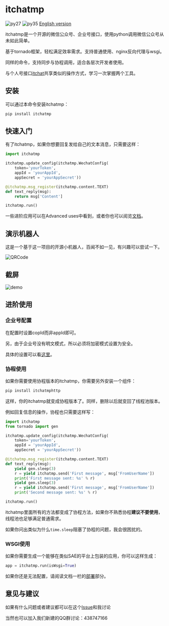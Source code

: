 # itchatmp

![py27][py27] ![py35][py35] [English version][english-version]

itchatmp是一个开源的微信公众号、企业号接口，使用python调用微信公众号从未如此简单。

基于tornado框架，轻松满足效率需求。支持普通使用、nginx反向代理与wsgi。

同样的命令，支持同步与协程调用，适合各层次开发者使用。

与个人号接口[itchat][itchat]共享类似的操作方式，学习一次掌握两个工具。

## 安装

可以通过本命令安装itchatmp：

```python
pip install itchatmp
```

## 快速入门

有了itchatmp，如果你想要回复发给自己的文本消息，只需要这样：

```python
import itchatmp

itchatmp.update_config(itchatmp.WechatConfig(
    token='yourToken',
    appId = 'yourAppId',
    appSecret = 'yourAppSecret'))

@itchatmp.msg_register(itchatmp.content.TEXT)
def text_reply(msg):
    return msg['Content']

itchatmp.run()
```

一些进阶应用可以在Advanced uses中看到，或者你也可以阅览[文档][document]。

## 演示机器人

这是一个基于这一项目的开源小机器人，百闻不如一见，有兴趣可以尝试一下。

![QRCode][robot-qr]

## 截屏

![demo][demo]

## 进阶使用

### 企业号配置

在配置时设置copId而非appId即可。

另，由于企业号没有明文模式，所以必须将加密模式设置为安全。

具体的设置可以看[这里][document-enterprise]。

### 协程使用

如果你需要使用协程版本的itchatmp，你需要另外安装一个组件：

```python
pip install itchatmphttp
```

这样，你的itchatmp就变成协程版本了。同样，删除以后就变回了线程池版本。

例如回复信息的操作，协程也只需要这样写：

```python
import itchatmp
from tornado import gen

itchatmp.update_config(itchatmp.WechatConfig(
    token='yourToken',
    appId = 'yourAppId',
    appSecret = 'yourAppSecret'))

@itchatmp.msg_register(itchatmp.content.TEXT)
def text_reply(msg):
    yield gen.sleep(3)
    r = yield itchatmp.send('First message', msg['FromUserName'])
    print('First message sent: %s' % r)
    yield gen.sleep(3)
    r = yield itchatmp.send('First message', msg['FromUserName'])
    print('Second message sent: %s' % r)

itchatmp.run()
```

itchatmp里面所有的方法都变成了协程方法，如果你不熟悉协程**建议不要使用**，线程池也足够满足普通需求。

如果你问出类似为什么`time.sleep`阻塞了协程的问题，我会很困扰的。

### WSGI使用

如果你需要生成一个能够在类似SAE的平台上包装的应用，你可以这样生成：

```python
app = itchatmp.run(isWsgi=True)
```

如果你还是无法配置，请阅读文档一栏的[部署][document-deploy]部分。

## 意见与建议

如果有什么问题或者建议都可以在这个[Issue][issue#1]和我讨论

当然也可以加入我们新建的QQ群讨论：438747166

[py27]: https://img.shields.io/badge/python-2.7-ff69b4.svg
[py35]: https://img.shields.io/badge/python-3.5-red.svg
[english-version]: https://github.com/littlecodersh/itchatmp/blob/master/README_EN.md
[itchat]: https://github.com/littlecodersh/itchat
[document]: http://itchatmp.readthedocs.io/zh_CN/latest/
[document-enterprise]: http://itchatmp.readthedocs.io/zh_CN/latest/intro/enterprise/
[robot-qr]: http://7xrip4.com1.z0.glb.clouddn.com/MyPlatform%2F%E6%BC%94%E7%A4%BA%E4%BA%8C%E7%BB%B4%E7%A0%81.jpg?imageView/2/w/200/
[demo]: http://7xrip4.com1.z0.glb.clouddn.com/MyPlatform%2F%E5%85%AC%E4%BC%97%E5%8F%B7%E6%BC%94%E7%A4%BA.png?imageView/2/w/200/
[document-deploy]: http://itchatmp.readthedocs.io/zh_CN/latest/other/deploy/
[issue#1]: https://github.com/littlecodersh/itchatmp/issues/1
